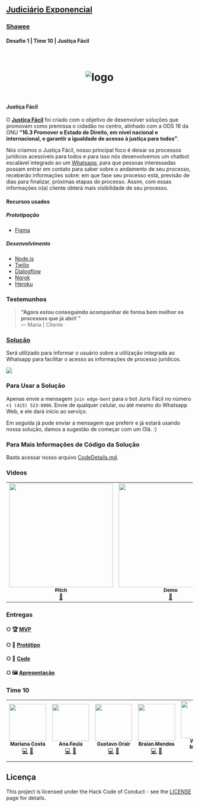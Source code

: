 ## [Judiciário Exponencial](https://hackajudiciarioexponencial.com.br/) 
### [Shawee](https://shawee.io/pt/) 

####  Desafio 1 | Time 10 | Justiça Fácil




<h1 align="center">
<br />
  <img src="https://i.imgur.com/9gdtXU5.jpg" alt="logo" border="0">
<br />
<br />

</h1>

#### Justiça Fácil



O [**Justiça Fácil**](https://api.whatsapp.com/send?phone=14155238886&text=join%20edge-bent) foi criado com o objetivo de desenvolver soluções que promovam como premissa o cidadão no centro, alinhado com a ODS 16 da ONU **“16.3 Promover o Estado de Direito, em nível nacional e internacional, e garantir a igualdade de acesso à justiça para todos”**.


Nós criamos o Justiça Fácil, nosso principal foco é deixar os processos jurídicos acessíveis para todos e para isso nós desenvolvemos um chatbot escalável integrado ao um [Whatsapp](https://web.whatsapp.com/%F0%9F%8C%90/pt-br), para que pessoas interessadas possam entrar em contato para saber sobre o andamento de seu processo, receberão informações sobre:  em que fase seu processo está, previsão de dias para finalizar, próximas etapas do processo. Assim, com essas informações o(a) cliente obterá mais visibilidade de seu processo.



#### Recursos usados
##### Prototipação
- [Figma](https://www.figma.com/proto/45HdMe1IqbplLdqSwmxtvk/judiciario-exponencial?node-id=0%3A3&scaling=scale-down)
##### Desenvolvimento
- [Node.js](https://nodejs.org/)
- [Twilio](https://www.twilio.com/)
- [Dialogflow](https://dialogflow.cloud.google.com/)
- [Ngrok](https://ngrok.com/)
- [Heroku](https://www.heroku.com/)
  
  

### Testemunhos


> **“Agora estou conseguindo acompanhar de forma bem melhor os processos que já abri! ”**<br>
> — Maria | Cliente


### [Solução](https://api.whatsapp.com/send?phone=14155238886&text=join%20edge-bent)


Será utilizado para informar o usuário sobre a utilização integrada ao Whatsapp para facilitar o acesso as informações de processo jurídicos.


![](https://i.imgur.com/59SwB2W.jpg)

### Para Usar a Solução

Apenas envie a mensagem ``` join edge-bent ``` para o bot Juris Fácil no número ``` +1 (415) 523-8886 ```. Envie de qualquer celular, ou até mesmo do Whatsapp Web, e ele dará início ao serviço.

Em seguida já pode enviar a mensagem que preferir e já estará usando nossa solução,  damos a sugestão de começar com um Olá. :)

### Para Mais Informações de Código da Solução

Basta acessar nosso arquivo [CodeDetails.md](https://github.com/BraianMendes/bot-juris-facil-Nodejs/blob/master/CodeDetails.md).


### Videos

<table>
  <tr>
    <td align="center"><a href="https://youtu.be/sX6kNxy65wQ"><img src="https://i.imgur.com/lYsrzO5.jpg" width="280px;" alt=""/><br /><sub><b>Pitch</b></sub></a><br /><a href="https://youtu.be/sX6kNxy65wQ" title="YouTube">🎥</a></td>
    <td align="center"><a href="https://youtu.be/U2fUmmdjDMw"><img src="https://i.imgur.com/E1aiADl.jpg" width="280px;" alt=""/><br /><sub><b>Demo</b></sub></a><br /><a href="https://www.youtube.com" title="YouTube">🎥</a></td>
</table>


### Entregas

####  ○  🏆 [MVP](https://api.whatsapp.com/send?phone=14155238886&text=join%20edge-bent)

####  ○  📲 [Protótipo](https://www.figma.com/proto/45HdMe1IqbplLdqSwmxtvk/judiciario-exponencial?node-id=0%3A3&scaling=scale-down)

####  ○  📇 [Code](https://github.com/BraianMendes/bot-juris-facil-Nodejs/)

####  ○  🖼️ [Apresentação](https://drive.google.com/file/d/1flH9I26QBxNxpvaw4018rT975wkbV0ds/view?usp=sharing)



### Time 10

<table>
  <tr>
    <td align="center"><a href="https://mrncstt.github.io/posts/"><img src="https://i.imgur.com/UMWYzzG.jpg" width="100px;" alt=""/><br /><sub><b>Mariana Costa</b></sub></a><br /><a href="marianacosta.data@gmail.com" title="Site">💻</a> <a href="https://mrncstt.github.io/" title="Email">📧</a> </td>
    <td align="center"><a href="https://www.linkedin.com/in/ana-daniele-feula-842219140/"><img src="https://i.imgur.com/Ecu6m0w.jpg" width="100px;" alt=""/><br /><sub><b> Ana Feula</b></sub></a><br /><a href="ananidesigner@gmail.com" title="Site">💻</a> <a href="https://www.linkedin.com/in/ana-daniele-feula-842219140/" title="Email">📧</a> </td>
    <td align="center"><a href="https://www.linkedin.com/in/gustavo-orair-1b514818/"><img src="https://i.imgur.com/ss07sSu.jpg" width="100px;" alt=""/><br /><sub><b> Gustavo Orair</b></sub></a><br /><a href="https://www.linkedin.com/in/gustavo-orair-1b514818/" title="Site">💻</a> <a href="https://www.linkedin.com/in/gustavo-orair-1b514818/" title="Email">📧</a> </td>
     <td align="center"><a href="https://www.linkedin.com/in/braianmendes/"><img src="https://i.imgur.com/TeL3mWd.jpg" width="100px;" alt=""/><br /><sub><b> Braian Mendes</b></sub></a><br /><a href="https://github.com/BraianMendes" title="Site">💻</a> <a href="https://github.com/BraianMendes" title="Email">📧</a> </td>
      <td align="center"><a href="https://www.linkedin.com/in/wagner-mariano-17a9bb56/"><img src="https://i.imgur.com/Nz1O55U.jpg" width="100px;" alt=""/><br /><sub><b> Wagner Mariano</b></sub></a><br /><a href="https://www.linkedin.com/in/wagner-mariano-msc-17a9bb56/" title="Site">💻</a> <a href="https://www.linkedin.com/in/wagner-mariano-msc-17a9bb56/" title="Email">📧</a> 
</table>


## Licença

This project is licensed under the Hack Code of Conduct - see the [LICENSE](https://hackcodeofconduct.org/) page for details.
